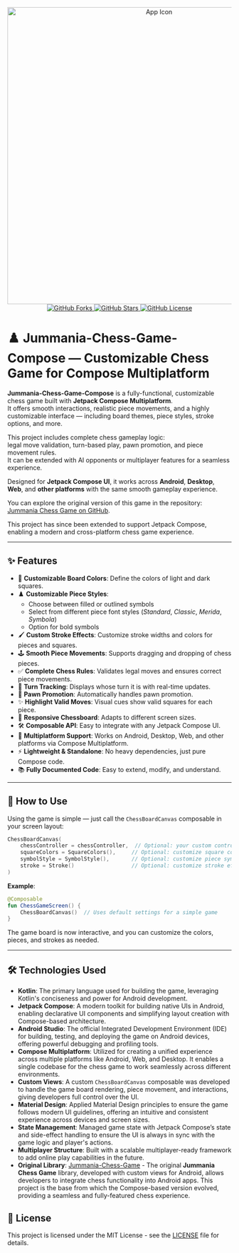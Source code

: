 <p align="center">
   <img src="https://github.com/user-attachments/assets/b17218f0-d731-4c77-afb0-90ae43cec929" alt="App Icon" width="666">
   <br>
   <a href="https://github.com/Jumman04/Jummania-Chess-Game-Compose/network/members">
   <img src="https://img.shields.io/github/forks/Jumman04/Jummania-Chess-Game-Compose" alt="GitHub Forks"/>
   </a>
   <a href="https://github.com/Jumman04/Jummania-Chess-Game-Compose/stargazers">
   <img src="https://img.shields.io/github/stars/Jumman04/Jummania-Chess-Game-Compose" alt="GitHub Stars"/>
   </a>
   <a href="https://github.com/Jumman04/Jummania-Chess-Game-Compose/blob/master/LICENSE.md">
    <img src="https://img.shields.io/github/license/Jumman04/Jummania-Chess-Game-Compose.svg" alt="GitHub License"/>
   </a>
</p>

# ♟️ Jummania-Chess-Game-Compose — Customizable Chess Game for Compose Multiplatform

**Jummania-Chess-Game-Compose** is a fully-functional, customizable chess game built with **Jetpack
Compose Multiplatform**.  
It offers smooth interactions, realistic piece movements, and a highly customizable interface —
including board themes, piece styles, stroke options, and more.

This project includes complete chess gameplay logic:  
legal move validation, turn-based play, pawn promotion, and piece movement rules.  
It can be extended with AI opponents or multiplayer features for a seamless experience.

Designed for **Jetpack Compose UI**, it works across **Android**, **Desktop**, **Web**, and **other
platforms** with the same smooth gameplay experience.

You can explore the original version of this game in the
repository: [Jummania Chess Game on GitHub](https://github.com/Jumman04/Jummania-Chess-Game).

This project has since been extended to support Jetpack Compose, enabling a modern and
cross-platform chess game experience.

---

## ✨ Features

- 🎨 **Customizable Board Colors**: Define the colors of light and dark squares.
- ♟️ **Customizable Piece Styles**:
    - Choose between filled or outlined symbols
    - Select from different piece font styles (*Standard*, *Classic*, *Merida*, *Symbola*)
    - Option for bold symbols
- 🖌️ **Custom Stroke Effects**: Customize stroke widths and colors for pieces and squares.
- 🕹️ **Smooth Piece Movements**: Supports dragging and dropping of chess pieces.
- ✅ **Complete Chess Rules**: Validates legal moves and ensures correct piece movements.
- 🔄 **Turn Tracking**: Displays whose turn it is with real-time updates.
- 📜 **Pawn Promotion**: Automatically handles pawn promotion.
- ✨ **Highlight Valid Moves**: Visual cues show valid squares for each piece.
- 📱 **Responsive Chessboard**: Adapts to different screen sizes.
- 🛠️ **Composable API**: Easy to integrate with any Jetpack Compose UI.
- 🚀 **Multiplatform Support**: Works on Android, Desktop, Web, and other platforms via Compose
  Multiplatform.
- ⚡ **Lightweight & Standalone**: No heavy dependencies, just pure Compose code.
- 📚 **Fully Documented Code**: Easy to extend, modify, and understand.

---

## 🧩 How to Use

Using the game is simple — just call the `ChessBoardCanvas` composable in your screen layout:

```kotlin
ChessBoardCanvas(
    chessController = chessController,  // Optional: your custom controller to manage the game state
    squareColors = SquareColors(),     // Optional: customize square colors
    symbolStyle = SymbolStyle(),       // Optional: customize piece symbols
    stroke = Stroke()                  // Optional: customize stroke effects
)
```

**Example**:

```kotlin
@Composable
fun ChessGameScreen() {
    ChessBoardCanvas()  // Uses default settings for a simple game
}
```

The game board is now interactive, and you can customize the colors, pieces, and strokes as needed.

---

## 🛠️ Technologies Used

- **Kotlin**: The primary language used for building the game, leveraging Kotlin's conciseness and
  power for Android development.
- **Jetpack Compose**: A modern toolkit for building native UIs in Android, enabling declarative UI
  components and simplifying layout creation with Compose-based architecture.
- **Android Studio**: The official Integrated Development Environment (IDE) for building, testing,
  and deploying the game on Android devices, offering powerful debugging and profiling tools.
- **Compose Multiplatform**: Utilized for creating a unified experience across multiple platforms
  like Android, Web, and Desktop. It enables a single codebase for the chess game to work seamlessly
  across different environments.
- **Custom Views**: A custom `ChessBoardCanvas` composable was developed to handle the game board
  rendering, piece movement, and interactions, giving developers full control over the UI.
- **Material Design**: Applied Material Design principles to ensure the game follows modern UI
  guidelines, offering an intuitive and consistent experience across devices and screen sizes.
- **State Management**: Managed game state with Jetpack Compose’s state and side-effect handling to
  ensure the UI is always in sync with the game logic and player's actions.
- **Multiplayer Structure**: Built with a scalable multiplayer-ready framework to add online play
  capabilities in the future.
- **Original Library**: [Jummania-Chess-Game](https://github.com/Jumman04/Jummania-Chess-Game) - The
  original **Jummania Chess Game** library, developed with custom views for Android, allows
  developers to integrate chess functionality into Android apps. This project is the base from which
  the Compose-based version evolved, providing a seamless and fully-featured chess experience.

## 📄 License

This project is licensed under the MIT License - see the [LICENSE](LICENSE) file for details.